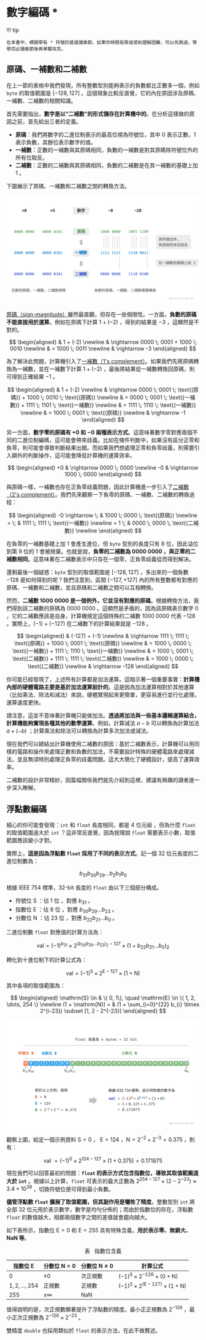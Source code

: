 # 數字編碼 *

!!! tip

    在本書中，標題帶有 * 符號的是選讀章節。如果你時間有限或感到理解困難，可以先跳過，等學完必讀章節後再單獨攻克。

## 原碼、一補數和二補數

在上一節的表格中我們發現，所有整數型別能夠表示的負數都比正數多一個，例如 `byte` 的取值範圍是 $[-128, 127]$ 。這個現象比較反直覺，它的內在原因涉及原碼、一補數、二補數的相關知識。

首先需要指出，**數字是以“二補數”的形式儲存在計算機中的**。在分析這樣做的原因之前，首先給出三者的定義。

- **原碼**：我們將數字的二進位制表示的最高位視為符號位，其中 $0$ 表示正數，$1$ 表示負數，其餘位表示數字的值。
- **一補數**：正數的一補數與其原碼相同，負數的一補數是對其原碼除符號位外的所有位取反。
- **二補數**：正數的二補數與其原碼相同，負數的二補數是在其一補數的基礎上加 $1$ 。

下圖展示了原碼、一補數和二補數之間的轉換方法。

![原碼、一補數與二補數之間的相互轉換](number_encoding.assets/1s_2s_complement.png)

<u>原碼（sign-magnitude）</u>雖然最直觀，但存在一些侷限性。一方面，**負數的原碼不能直接用於運算**。例如在原碼下計算 $1 + (-2)$ ，得到的結果是 $-3$ ，這顯然是不對的。

$$
\begin{aligned}
& 1 + (-2) \newline
& \rightarrow 0000 \; 0001 + 1000 \; 0010 \newline
& = 1000 \; 0011 \newline
& \rightarrow -3
\end{aligned}
$$

為了解決此問題，計算機引入了<u>一補數（1's complement）</u>。如果我們先將原碼轉換為一補數，並在一補數下計算 $1 + (-2)$ ，最後將結果從一補數轉換回原碼，則可得到正確結果 $-1$ 。

$$
\begin{aligned}
& 1 + (-2) \newline
& \rightarrow 0000 \; 0001 \; \text{(原碼)} + 1000 \; 0010 \; \text{(原碼)} \newline
& = 0000 \; 0001 \; \text{(一補數)} + 1111  \; 1101 \; \text{(一補數)} \newline
& = 1111 \; 1110 \; \text{(一補數)} \newline
& = 1000 \; 0001 \; \text{(原碼)} \newline
& \rightarrow -1
\end{aligned}
$$

另一方面，**數字零的原碼有 $+0$ 和 $-0$ 兩種表示方式**。這意味著數字零對應兩個不同的二進位制編碼，這可能會帶來歧義。比如在條件判斷中，如果沒有區分正零和負零，則可能會導致判斷結果出錯。而如果我們想處理正零和負零歧義，則需要引入額外的判斷操作，這可能會降低計算機的運算效率。

$$
\begin{aligned}
+0 & \rightarrow 0000 \; 0000 \newline
-0 & \rightarrow 1000 \; 0000
\end{aligned}
$$

與原碼一樣，一補數也存在正負零歧義問題，因此計算機進一步引入了<u>二補數（2's complement）</u>。我們先來觀察一下負零的原碼、一補數、二補數的轉換過程：

$$
\begin{aligned}
-0 \rightarrow \; & 1000 \; 0000 \; \text{(原碼)} \newline
= \; & 1111 \; 1111 \; \text{(一補數)} \newline
= 1 \; & 0000 \; 0000 \; \text{(二補數)} \newline
\end{aligned}
$$

在負零的一補數基礎上加 $1$ 會產生進位，但 `byte` 型別的長度只有 8 位，因此溢位到第 9 位的 $1$ 會被捨棄。也就是說，**負零的二補數為 $0000 \; 0000$ ，與正零的二補數相同**。這意味著在二補數表示中只存在一個零，正負零歧義從而得到解決。

還剩最後一個疑惑：`byte` 型別的取值範圍是 $[-128, 127]$ ，多出來的一個負數 $-128$ 是如何得到的呢？我們注意到，區間 $[-127, +127]$ 內的所有整數都有對應的原碼、一補數和二補數，並且原碼和二補數之間可以互相轉換。

然而，**二補數 $1000 \; 0000$ 是一個例外，它並沒有對應的原碼**。根據轉換方法，我們得到該二補數的原碼為 $0000 \; 0000$ 。這顯然是矛盾的，因為該原碼表示數字 $0$ ，它的二補數應該是自身。計算機規定這個特殊的二補數 $1000 \; 0000$ 代表 $-128$ 。實際上，$(-1) + (-127)$ 在二補數下的計算結果就是 $-128$ 。

$$
\begin{aligned}
& (-127) + (-1) \newline
& \rightarrow 1111 \; 1111 \; \text{(原碼)} + 1000 \; 0001 \; \text{(原碼)} \newline
& = 1000 \; 0000 \; \text{(一補數)} + 1111  \; 1110 \; \text{(一補數)} \newline
& = 1000 \; 0001 \; \text{(二補數)} + 1111  \; 1111 \; \text{(二補數)} \newline
& = 1000 \; 0000 \; \text{(二補數)} \newline
& \rightarrow -128
\end{aligned}
$$

你可能已經發現了，上述所有計算都是加法運算。這暗示著一個重要事實：**計算機內部的硬體電路主要是基於加法運算設計的**。這是因為加法運算相對於其他運算（比如乘法、除法和減法）來說，硬體實現起來更簡單，更容易進行並行化處理，運算速度更快。

請注意，這並不意味著計算機只能做加法。**透過將加法與一些基本邏輯運算結合，計算機能夠實現各種其他的數學運算**。例如，計算減法 $a - b$ 可以轉換為計算加法 $a + (-b)$ ；計算乘法和除法可以轉換為計算多次加法或減法。

現在我們可以總結出計算機使用二補數的原因：基於二補數表示，計算機可以用同樣的電路和操作來處理正數和負數的加法，不需要設計特殊的硬體電路來處理減法，並且無須特別處理正負零的歧義問題。這大大簡化了硬體設計，提高了運算效率。

二補數的設計非常精妙，因篇幅關係我們就先介紹到這裡，建議有興趣的讀者進一步深入瞭解。

## 浮點數編碼

細心的你可能會發現：`int` 和 `float` 長度相同，都是 4 位元組 ，但為什麼 `float` 的取值範圍遠大於 `int` ？這非常反直覺，因為按理說 `float` 需要表示小數，取值範圍應該變小才對。

實際上，**這是因為浮點數 `float` 採用了不同的表示方式**。記一個 32 位元長度的二進位制數為：

$$
b_{31} b_{30} b_{29} \ldots b_2 b_1 b_0
$$

根據 IEEE 754 標準，32-bit 長度的 `float` 由以下三個部分構成。

- 符號位 $\mathrm{S}$ ：佔 1 位 ，對應 $b_{31}$ 。
- 指數位 $\mathrm{E}$ ：佔 8 位 ，對應 $b_{30} b_{29} \ldots b_{23}$ 。
- 分數位 $\mathrm{N}$ ：佔 23 位 ，對應 $b_{22} b_{21} \ldots b_0$ 。

二進位制數 `float` 對應值的計算方法為：

$$
\text {val} = (-1)^{b_{31}} \times 2^{\left(b_{30} b_{29} \ldots b_{23}\right)_2-127} \times\left(1 + b_{22} b_{21} \ldots b_0\right)_2
$$

轉化到十進位制下的計算公式為：

$$
\text {val}=(-1)^{\mathrm{S}} \times 2^{\mathrm{E} -127} \times (1 + \mathrm{N})
$$

其中各項的取值範圍為：

$$
\begin{aligned}
\mathrm{S} \in & \{ 0, 1\}, \quad \mathrm{E} \in \{ 1, 2, \dots, 254 \} \newline
(1 + \mathrm{N}) = & (1 + \sum_{i=0}^{22} b_{i} \times 2^{i-23}) \subset [1, 2 - 2^{-23}]
\end{aligned}
$$

![IEEE 754 標準下的 float 的計算示例](number_encoding.assets/ieee_754_float.png)

觀察上圖，給定一個示例資料 $\mathrm{S} = 0$ ， $\mathrm{E} = 124$ ，$\mathrm{N} = 2^{-2} + 2^{-3} = 0.375$ ，則有：

$$
\text { val } = (-1)^0 \times 2^{124 - 127} \times (1 + 0.375) = 0.171875
$$

現在我們可以回答最初的問題：**`float` 的表示方式包含指數位，導致其取值範圍遠大於 `int`** 。根據以上計算，`float` 可表示的最大正數為 $2^{254 - 127} \times (2 - 2^{-23}) \approx 3.4 \times 10^{38}$ ，切換符號位便可得到最小負數。

**儘管浮點數 `float` 擴展了取值範圍，但其副作用是犧牲了精度**。整數型別 `int` 將全部 32 位元用於表示數字，數字是均勻分佈的；而由於指數位的存在，浮點數 `float` 的數值越大，相鄰兩個數字之間的差值就會趨向越大。

如下表所示，指數位 $\mathrm{E} = 0$ 和 $\mathrm{E} = 255$ 具有特殊含義，**用於表示零、無窮大、$\mathrm{NaN}$ 等**。

<p align="center"> 表 <id> &nbsp; 指數位含義 </p>

| 指數位 E           | 分數位 $\mathrm{N} = 0$ | 分數位 $\mathrm{N} \ne 0$ | 計算公式                                                               |
| ------------------ | ----------------------- | ------------------------- | ---------------------------------------------------------------------- |
| $0$                | $\pm 0$                 | 次正規數                  | $(-1)^{\mathrm{S}} \times 2^{-126} \times (0+\mathrm{N})$              |
| $1, 2, \dots, 254$ | 正規數                  | 正規數                    | $(-1)^{\mathrm{S}} \times 2^{(\mathrm{E} -127)} \times (1+\mathrm{N})$ |
| $255$              | $\pm \infty$            | $\mathrm{NaN}$            |                                                                        |

值得說明的是，次正規數顯著提升了浮點數的精度。最小正正規數為 $2^{-126}$ ，最小正次正規數為 $2^{-126} \times 2^{-23}$ 。

雙精度 `double` 也採用類似於 `float` 的表示方法，在此不做贅述。
